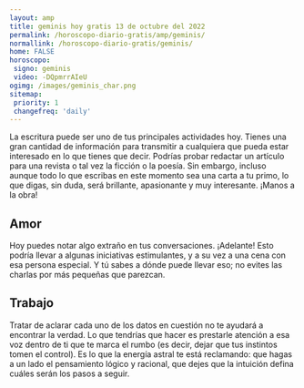 ```yaml
---
layout: amp
title: geminis hoy gratis 13 de octubre del 2022 
permalink: /horoscopo-diario-gratis/amp/geminis/
normallink: /horoscopo-diario-gratis/geminis/
home: FALSE
horoscopo:
 signo: geminis
 video: -DQpmrrAIeU
ogimg: /images/geminis_char.png
sitemap:
 priority: 1
 changefreq: 'daily'
---
```



La escritura puede ser uno de tus principales actividades hoy. Tienes una gran cantidad de información para transmitir a cualquiera que pueda estar interesado en lo que tienes que decir. Podrías probar redactar un artículo para una revista o tal vez la ficción o la poesía. Sin embargo, incluso aunque todo lo que escribas en este momento sea una carta a tu primo, lo que digas, sin duda, será brillante, apasionante y muy interesante. ¡Manos a la obra!

## Amor

Hoy puedes notar algo extraño en tus conversaciones. ¡Adelante! Esto podría llevar a algunas iniciativas estimulantes, y a su vez a una cena con esa persona especial. Y tú sabes a dónde puede llevar eso; no evites las charlas por más pequeñas que parezcan.

## Trabajo

Tratar de aclarar cada uno de los datos en cuestión no te ayudará a encontrar la verdad. Lo que tendrías que hacer es prestarle atención a esa voz dentro de ti que te marca el rumbo (es decir, dejar que tus instintos tomen el control). Es lo que la energía astral te está reclamando: que hagas a un lado el pensamiento lógico y racional, que dejes que la intuición defina cuáles serán los pasos a seguir.